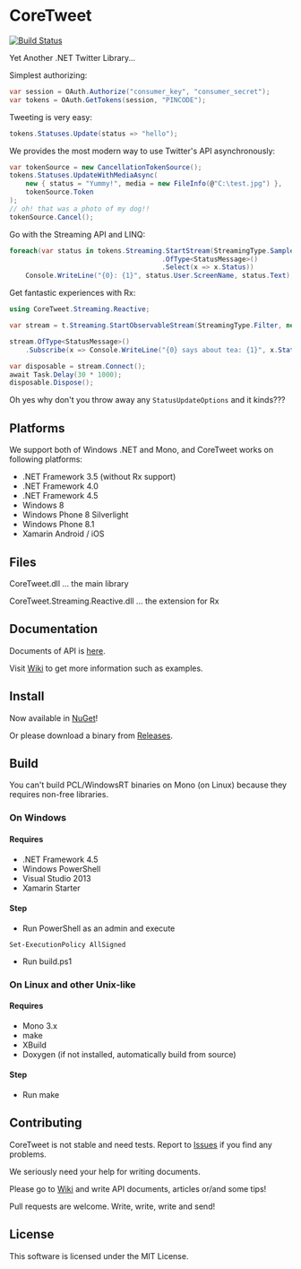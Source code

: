 CoreTweet 
=========

[![Build Status](https://travis-ci.org/CoreTweet/CoreTweet.svg?branch=test%2Ftravis)](https://travis-ci.org/CoreTweet/CoreTweet)

Yet Another .NET Twitter Library...

Simplest authorizing:
```csharp
var session = OAuth.Authorize("consumer_key", "consumer_secret");
var tokens = OAuth.GetTokens(session, "PINCODE");
```

Tweeting is very easy:
```csharp
tokens.Statuses.Update(status => "hello");
```

We provides the most modern way to use Twitter's API asynchronously:
```csharp
var tokenSource = new CancellationTokenSource();
tokens.Statuses.UpdateWithMediaAsync(
    new { status = "Yummy!", media = new FileInfo(@"C:\test.jpg") },
    tokenSource.Token
);
// oh! that was a photo of my dog!!
tokenSource.Cancel();
```

Go with the Streaming API and LINQ:
```csharp
foreach(var status in tokens.Streaming.StartStream(StreamingType.Sample)
                                      .OfType<StatusMessage>()
                                      .Select(x => x.Status))
    Console.WriteLine("{0}: {1}", status.User.ScreenName, status.Text);
```

Get fantastic experiences with Rx:
```csharp
using CoreTweet.Streaming.Reactive;

var stream = t.Streaming.StartObservableStream(StreamingType.Filter, new StreamingParameters(track => "tea")).Publish();

stream.OfType<StatusMessage>()
    .Subscribe(x => Console.WriteLine("{0} says about tea: {1}", x.Status.User.ScreenName, x.Status.Text));

var disposable = stream.Connect();
await Task.Delay(30 * 1000);
disposable.Dispose();
```

Oh yes why don't you throw away any ```StatusUpdateOptions``` and it kinds???

## Platforms

We support both of Windows .NET and Mono, and CoreTweet works on following platforms:

* .NET Framework 3.5 (without Rx support)
* .NET Framework 4.0
* .NET Framework 4.5
* Windows 8
* Windows Phone 8 Silverlight
* Windows Phone 8.1
* Xamarin Android / iOS

## Files

CoreTweet.dll ... the main library

CoreTweet.Streaming.Reactive.dll ... the extension for Rx

## Documentation

Documents of API is [here](http://coretweet.github.io/docs/index.html).

Visit [Wiki](https://github.com/CoreTweet/CoreTweet/wiki) to get more information such as examples.

## Install

Now available in [NuGet](https://www.nuget.org/packages/CoreTweet)!

Or please download a binary from [Releases](https://github.com/lambdalice/CoreTweet/releases).

## Build

You can't build PCL/WindowsRT binaries on Mono (on Linux) because they requires non-free libraries.

### On Windows

#### Requires

* .NET Framework 4.5
* Windows PowerShell
* Visual Studio 2013
* Xamarin Starter

#### Step

* Run PowerShell as an admin and execute

```
Set-ExecutionPolicy AllSigned
```

* Run build.ps1

### On Linux and other Unix-like

#### Requires

* Mono 3.x
* make
* XBuild
* Doxygen (if not installed, automatically build from source)

#### Step

* Run make

## Contributing

CoreTweet is not stable and need tests. Report to [Issues](https://github.com/CoreTweet/CoreTweet/issues?state=open) if you find any problems.

We seriously need your help for writing documents.

Please go to [Wiki](https://github.com/CoreTweet/CoreTweet/wiki) and write API documents, articles or/and some tips!

Pull requests are welcome. Write, write, write and send!

## License

This software is licensed under the MIT License.
